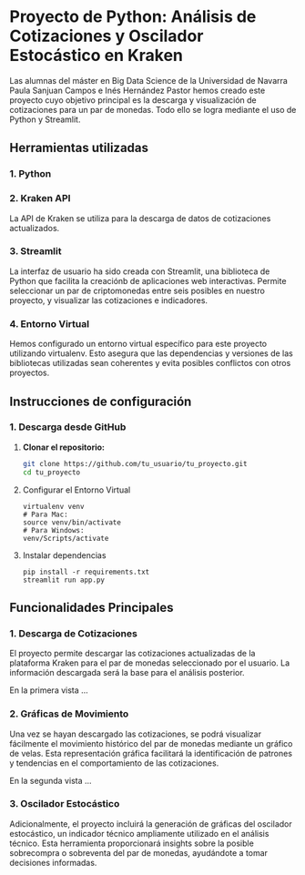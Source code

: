 # Proyecto de Python: Análisis de Cotizaciones y Oscilador Estocástico en Kraken

Las alumnas del máster en Big Data Science de la Universidad de Navarra Paula Sanjuan Campos e Inés Hernández Pastor hemos creado este proyecto cuyo objetivo principal es la descarga y visualización de cotizaciones para un par de monedas. Todo ello se logra mediante el uso de Python y Streamlit. 


## Herramientas utilizadas

### 1. Python

### 2. Kraken API

La API de Kraken se utiliza para la descarga de datos de cotizaciones actualizados. 

### 3. Streamlit 

La interfaz de usuario ha sido creada con Streamlit, una biblioteca de Python que facilita la creaciónb de aplicaciones web interactivas. Permite seleccionar un par de criptomonedas entre seis posibles en nuestro proyecto, y visualizar las cotizaciones e indicadores. 

### 4. Entorno Virtual 

Hemos configurado un entorno virtual específico para este proyecto utilizando virtualenv. Esto asegura que las dependencias y versiones de las bibliotecas utilizadas sean coherentes y evita posibles conflictos con otros proyectos.



## Instrucciones de configuración

### 1. Descarga desde GitHub

1. **Clonar el repositorio:**

   ```bash
   git clone https://github.com/tu_usuario/tu_proyecto.git
   cd tu_proyecto
2. Configurar el Entorno Virtual

    ```
    virtualenv venv
    # Para Mac: 
    source venv/bin/activate
    # Para Windows:
    venv/Scripts/activate
3. Instalar dependencias 

    ```
    pip install -r requirements.txt
    streamlit run app.py
## Funcionalidades Principales

### 1. Descarga de Cotizaciones

El proyecto permite descargar las cotizaciones actualizadas de la plataforma Kraken para el par de monedas seleccionado por el usuario. La información descargada será la base para el análisis posterior.

En la primera vista ...

### 2. Gráficas de Movimiento

Una vez se hayan descargado las cotizaciones, se podrá visualizar fácilmente el movimiento histórico del par de monedas mediante un gráfico de velas. Esta representación gráfica facilitará la identificación de patrones y tendencias en el comportamiento de las cotizaciones.

En la segunda vista ...

### 3. Oscilador Estocástico

Adicionalmente, el proyecto incluirá la generación de gráficas del oscilador estocástico, un indicador técnico ampliamente utilizado en el análisis técnico. Esta herramienta proporcionará insights sobre la posible sobrecompra o sobreventa del par de monedas, ayudándote a tomar decisiones informadas.


